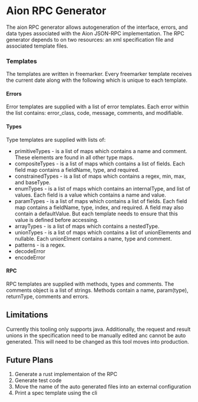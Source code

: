 # Aion RPC Generator
The aion RPC generator allows autogeneration of the interface, errors, and data types associated with the Aion JSON-RPC implementation.
The RPC generator depends to on two resources: an xml specification file and associated template files. 

### Templates
The templates are written in freemarker. Every freemarker template receives the current date along with the following which is unique to each template.

#### Errors  
Error templates are supplied with a list of error templates. Each error within the list contains: error_class, code, message, comments, and modifiable. 

#### Types
Type templates are supplied with lists of: 
* primitiveTypes - is a list of maps which contains a name and comment. These elements are found in all other type maps.
* compositeTypes - is a list of maps which contains a list of fields. Each field map contains a fieldName, type, and required.
* constrainedTypes - is a list of maps which contains a regex, min, max, and baseType.
* enumTypes - is a list of maps which contains an internalType, and list of values. Each field is a value which contains a name and value.
* paramTypes - is a list of maps which contains a list of fields. Each field map contains a fieldName, type, index, and required. A field may also contain a defaultValue. But each template needs to ensure that this value is defined before accessing.
* arrayTypes - is a list of maps which contains a nestedType.
* unionTypes - is a list of maps which contains a list of unionElements and nullable. Each unionElment contains a name, type and comment.
* patterns - is a regex.
* decodeError
* encodeError  

#### RPC
RPC templates are supplied with methods, types and comments. The comments object is a list of strings. Methods contain a name, param(type), returnType, comments and errors.

## Limitations
Currently this tooling only supports java. Additionally, the request and result unions in the specification need to be manually edited anc cannot be auto generated. This will need to be changed as this tool moves into production. 

## Future Plans

1. Generate a rust implementaion of the RPC 
2. Generate test code
3. Move the name of the auto generated files into an external configuration
4. Print a spec template using the cli
